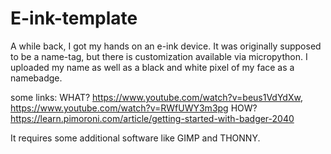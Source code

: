 # E-ink-template
A while back, I got my hands on an e-ink device.
It was originally supposed to be a name-tag, but there is customization available via micropython.
I uploaded my name as well as a black and white pixel of my face as a namebadge.

some links:
WHAT? https://www.youtube.com/watch?v=beus1VdYdXw, https://www.youtube.com/watch?v=RWfUWY3m3pg
HOW? https://learn.pimoroni.com/article/getting-started-with-badger-2040

It requires some additional software like GIMP and THONNY.
